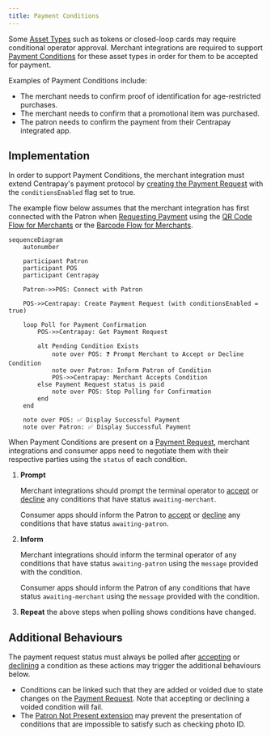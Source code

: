 ```yaml
---
title: Payment Conditions
---
```


Some [Asset Types](https://docs.centrapay.com/api/asset-types) such as tokens or closed-loop cards may require conditional operator approval. Merchant integrations are required to support [Payment Conditions](https://docs.centrapay.com/api/payment-requests#payment-condition) for these asset types in order for them to be accepted for payment.

Examples of Payment Conditions include:

- The merchant needs to confirm proof of identification for age-restricted purchases.
- The merchant needs to confirm that a promotional item was purchased.
- The patron needs to confirm the payment from their Centrapay integrated app.

## Implementation

In order to support Payment Conditions, the merchant integration must extend Centrapay's payment protocol by [creating the Payment Request](https://docs.centrapay.com/api/payment-requests#create-a-payment-request) with the `conditionsEnabled` flag set to true.

The example flow below assumes that the merchant integration has first connected with the Patron when [Requesting Payment](/guides/requesting-payment) using the [QR Code Flow for Merchants](/guides/merchant-integration-qr-code-flow) or the [Barcode Flow for Merchants](/guides/merchant-integration-barcode-flow).

```mermaid
sequenceDiagram
	autonumber

	participant Patron
	participant POS
	participant Centrapay

	Patron->>POS: Connect with Patron

	POS->>Centrapay: Create Payment Request (with conditionsEnabled = true)

	loop Poll for Payment Confirmation
		POS->>Centrapay: Get Payment Request

		alt Pending Condition Exists
			note over POS: ❓ Prompt Merchant to Accept or Decline Condition
			note over Patron: Inform Patron of Condition
			POS->>Centrapay: Merchant Accepts Condition
		else Payment Request status is paid
			note over POS: Stop Polling for Confirmation
		end
	end

	note over POS: ✅ Display Successful Payment
	note over Patron: ✅ Display Successful Payment
```

When Payment Conditions are present on a [Payment Request](https://docs.centrapay.com/api/payment-requests#payment-request), merchant integrations and consumer apps need to negotiate them with their respective parties using the `status` of each condition.

1. **Prompt**

    Merchant integrations should prompt the terminal operator to [accept](https://docs.centrapay.com/api/payment-requests#accept-payment-condition-for-a-payment-request-experimental) or [decline](https://docs.centrapay.com/api/payment-requests#decline-payment-condition-for-a-payment-request-experimental) any conditions that have status `awaiting-merchant`.

    Consumer apps should inform the Patron to [accept](https://docs.centrapay.com/api/payment-requests#accept-payment-condition-for-a-payment-request-experimental) or [decline](https://docs.centrapay.com/api/payment-requests#decline-payment-condition-for-a-payment-request-experimental) any conditions that have status `awaiting-patron`.

2. **Inform**

    Merchant integrations should inform the terminal operator of any conditions that have status `awaiting-patron` using the `message` provided with the condition.

    Consumer apps should inform the Patron of any conditions that have status `awaiting-merchant` using the `message` provided with the condition.

3. **Repeat** the above steps when polling shows conditions have changed.

## Additional Behaviours

The payment request status must always be polled after [accepting](https://docs.centrapay.com/api/payment-requests#accept-payment-condition-for-a-payment-request-experimental) or [declining](https://docs.centrapay.com/api/payment-requests#decline-payment-condition-for-a-payment-request-experimental) a condition as these actions may trigger the additional behaviours below.

- Conditions can be linked such that they are added or voided due to state changes on the [Payment Request](https://docs.centrapay.com/api/payment-requests#payment-request). Note that accepting or declining a voided condition will fail.
- The [Patron Not Present extension](/guides/patron-not-present) may prevent the presentation of conditions that are impossible to satisfy such as checking photo ID.
